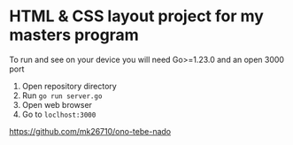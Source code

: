 # HTML & CSS layout project for my masters program

To run and see on your device you will need Go>=1.23.0 and an open 3000 port

1.  Open repository directory
2.  Run `go run server.go`
3.  Open web browser
4.  Go to `loclhost:3000`

https://github.com/mk26710/ono-tebe-nado
